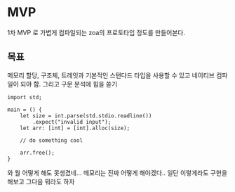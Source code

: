 # MVP

1차 MVP 로 가볍게 컴파일되는 zoa의 프로토타입 정도를 만들어본다.

## 목표

메모리 할당, 구조체, 트레잇과 기본적인 스탠다드 타입을 사용할 수 있고 네이티브 컴파일이 되야 함. 그리고 구문 분석에 힘을 쏟기

```zoa
import std;

main = () {
    let size = int.parse(std.stdio.readline())
        .expect("invalid input");
    let arr: [int] = [int].alloc(size);

    // do something cool

    arr.free();
}
```

와 뭘 어떻게 해도 못생겼네... 메모리는 진짜 어떻게 해야겠다.. 일단 이렇게라도 구현을 해보고 그다음 뭐라도 하자
